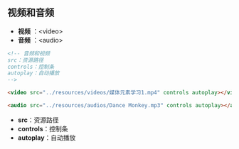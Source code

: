 ## 视频和音频

- **视频** ：\<video>
- **音频** ：\<audio>

```html
<!-- 音频和视频
src：资源路径
controls：控制条
autoplay：自动播放
-->

<video src="../resources/videos/媒体元素学习1.mp4" controls autoplay></video>

<audio src="../resources/audios/Dance Monkey.mp3" controls autoplay></audio>
```

- **src**：资源路径
- **controls**：控制条
- **autoplay**：自动播放